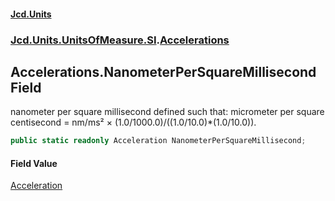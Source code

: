 #### [Jcd.Units](index.md 'index')
### [Jcd.Units.UnitsOfMeasure.SI](Jcd.Units.UnitsOfMeasure.SI.md 'Jcd.Units.UnitsOfMeasure.SI').[Accelerations](Accelerations.md 'Jcd.Units.UnitsOfMeasure.SI.Accelerations')

## Accelerations.NanometerPerSquareMillisecond Field

nanometer per square millisecond defined such that: micrometer per square centisecond = nm/ms² × (1.0/1000.0)/((1.0/10.0)*(1.0/10.0)).

```csharp
public static readonly Acceleration NanometerPerSquareMillisecond;
```

#### Field Value
[Acceleration](Acceleration.md 'Jcd.Units.UnitTypes.Acceleration')